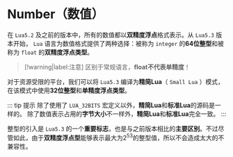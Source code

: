# Number（数值）

在 `Lua5.2` 及之前的版本中，所有的数值都以**双精度浮点**格式表示。从 `Lua5.3` 版本开始， `Lua` 语言为数值格式提供了两种选择：被称为 `integer` 的**64位整型**和被称为 `float` 的**双精度浮点类型**。

> [!warning|label:注意]
> 区别于常规语言，**float不代表单精度**！


对于资源受限的平台，我们可以将 `Lua5.3` 编译为**精简Lua**（ `Small Lua` ）模式，在该模式中使用**32位整型**和**单精度浮点类型**。

::: tip 提示
除了使用了 `LUA_32BITS` 宏定义以外，**精简Lua**和**标准Lua**的源码是一样的。
除了数值表示占用的**字节大小**不一样外，**精简Lua**和**标准Lua**完全一致。
:::

整型的引入是 `Lua5.3` 的一个**重要标志**，也是与之前版本相比的**主要区别**。不过尽管如此，由于**双精度浮点型**能够表示最大为$2^{53}$的整型值，所以不会造成太大的不兼容性。
